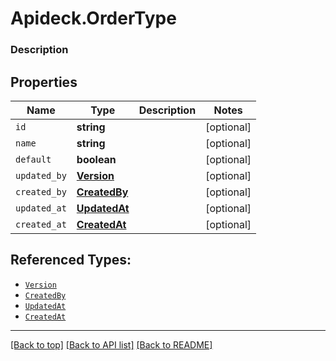 # Apideck.OrderType

### Description

## Properties
Name | Type | Description | Notes
------------ | ------------- | ------------- | -------------
`id` | **string** |  | [optional] 
`name` | **string** |  | [optional] 
`default` | **boolean** |  | [optional] 
`updated_by` | [**Version**](Version.md) |  | [optional] 
`created_by` | [**CreatedBy**](CreatedBy.md) |  | [optional] 
`updated_at` | [**UpdatedAt**](UpdatedAt.md) |  | [optional] 
`created_at` | [**CreatedAt**](CreatedAt.md) |  | [optional] 





## Referenced Types:



* [`Version`](Version.md)
* [`CreatedBy`](CreatedBy.md)
* [`UpdatedAt`](UpdatedAt.md)
* [`CreatedAt`](CreatedAt.md)

---

[[Back to top]](#) [[Back to API list]](../../../../README.md#documentation-for-api-endpoints) [[Back to README]](../../../../README.md)


